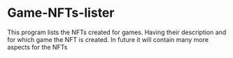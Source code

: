 # Game-NFTs-lister
This program lists the NFTs created for games. Having their description and for which game the NFT is created. In future it will contain many more aspects for the NFTs
